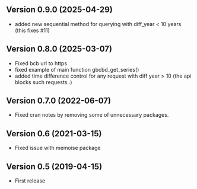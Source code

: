 ## Version 0.9.0  (2025-04-29)

- added new sequential method for querying with diff_year < 10 years (this fixes #11)

## Version 0.8.0  (2025-03-07)

- Fixed bcb url to https
- fixed  example of main function gbcbd_get_series()
- added time difference control for any request with diff year > 10 (the api blocks such requests..)

## Version 0.7.0  (2022-06-07)

- Fixed cran notes by removing some of unnecessary packages.

## Version 0.6  (2021-03-15)

- Fixed issue with memoise package

## Version 0.5  (2019-04-15)

- First release
